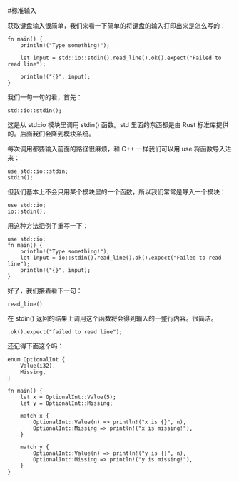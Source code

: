 #标准输入

获取键盘输入很简单，我们来看一下简单的将键盘的输入打印出来是怎么写的：

	fn main() {
	    println!("Type something!");

	    let input = std::io::stdin().read_line().ok().expect("Failed to read line");

	    println!("{}", input);
	}

我们一句一句的看，首先：

	std::io::stdin();

这是从 std::io 模块里调用 stdin() 函数。std 里面的东西都是由 Rust 标准库提供的。后面我们会降到模块系统。

每次调用都要输入前面的路径很麻烦，和 C++ 一样我们可以用 use 将函数导入进来：

	use std::io::stdin;
	stdin();

但我们基本上不会只用某个模块里的一个函数，所以我们常常是导入一个模块：

	use std::io;
	io::stdin();

用这种方法把例子重写一下：

	use std::io;
	fn main() {
	    println!("Type something!");
	    let input = io::stdin().read_line().ok().expect("Failed to read line");
	    println!("{}", input);
	}

好了，我们接着看下一句：

	read_line()

在 stdin() 返回的结果上调用这个函数将会得到输入的一整行内容。很简洁。

	.ok().expect("failed to read line");

还记得下面这个吗：

	enum OptionalInt {
		Value(i32),
		Missing,
	}

	fn main() {
	    let x = OptionalInt::Value(5);
	    let y = OptionalInt::Missing;

	    match x {
	        OptionalInt::Value(n) => println!("x is {}", n),
	        OptionalInt::Missing => println!("x is missing!"),
	    }

	    match y {
	        OptionalInt::Value(n) => println!("y is {}", n),
	        OptionalInt::Missing => println!("y is missing!"),
	    }
	}